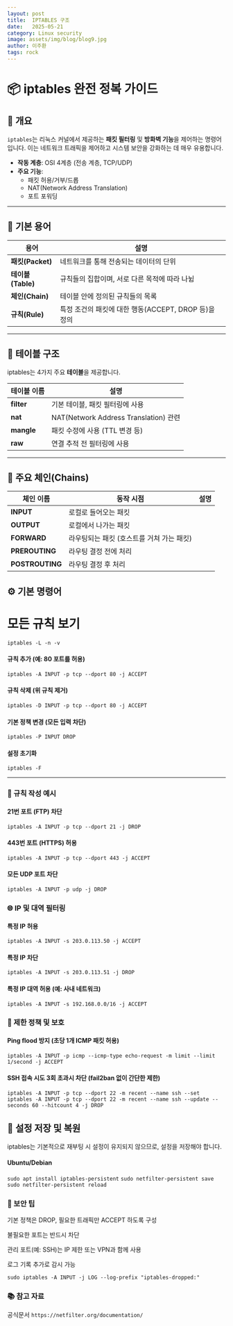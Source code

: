 ```yaml
---
layout: post 
title:  IPTABLES 구조 
date:   2025-05-21 
category: Linux security
image: assets/img/blog/blog9.jpg 
author: 이주환 
tags: rock
---
```



# 📦 iptables 완전 정복 가이드

## 📖 개요

`iptables`는 리눅스 커널에서 제공하는 **패킷 필터링** 및 **방화벽 기능**을 제어하는 명령어입니다. 이는 네트워크 트래픽을 제어하고 시스템 보안을 강화하는 데 매우 유용합니다.

- **작동 계층**: OSI 4계층 (전송 계층, TCP/UDP)
- **주요 기능**:
  - 패킷 허용/거부/드롭
  - NAT(Network Address Translation)
  - 포트 포워딩

---

## 🔗 기본 용어

| 용어       | 설명 |
|------------|------|
| **패킷(Packet)** | 네트워크를 통해 전송되는 데이터의 단위 |
| **테이블(Table)** | 규칙들의 집합이며, 서로 다른 목적에 따라 나뉨 |
| **체인(Chain)** | 테이블 안에 정의된 규칙들의 목록 |
| **규칙(Rule)** | 특정 조건의 패킷에 대한 행동(ACCEPT, DROP 등)을 정의 |

---

## 🧱 테이블 구조

iptables는 4가지 주요 **테이블**을 제공합니다.

| 테이블 이름   | 설명 |
|---------------|------|
| **filter**    | 기본 테이블, 패킷 필터링에 사용 |
| **nat**       | NAT(Network Address Translation) 관련 |
| **mangle**    | 패킷 수정에 사용 (TTL 변경 등) |
| **raw**       | 연결 추적 전 필터링에 사용 |

---

## 📂 주요 체인(Chains)

| 체인 이름   | 동작 시점 | 설명 |
|-------------|-----------|------|
| **INPUT**   | 로컬로 들어오는 패킷 |
| **OUTPUT**  | 로컬에서 나가는 패킷 |
| **FORWARD** | 라우팅되는 패킷 (호스트를 거쳐 가는 패킷) |
| **PREROUTING** | 라우팅 결정 전에 처리 |
| **POSTROUTING** | 라우팅 결정 후 처리 |



## ⚙️ 기본 명령어


# 모든 규칙 보기
`iptables -L -n -v`

#### 규칙 추가 (예: 80 포트를 허용)
`iptables -A INPUT -p tcp --dport 80 -j ACCEPT`

#### 규칙 삭제 (위 규칙 제거)
`iptables -D INPUT -p tcp --dport 80 -j ACCEPT`

#### 기본 정책 변경 (모든 입력 차단)
`iptables -P INPUT DROP`

#### 설정 초기화
`iptables -F`

---

### 📌  규칙 작성 예시

#### 21번 포트 (FTP) 차단
`iptables -A INPUT -p tcp --dport 21 -j DROP`

#### 443번 포트 (HTTPS) 허용
`iptables -A INPUT -p tcp --dport 443 -j ACCEPT`

#### 모든 UDP 포트 차단
`iptables -A INPUT -p udp -j DROP`

### 🌐 IP 및 대역 필터링

#### 특정 IP 허용
`iptables -A INPUT -s 203.0.113.50 -j ACCEPT`

#### 특정 IP 차단
`iptables -A INPUT -s 203.0.113.51 -j DROP`

#### 특정 IP 대역 허용 (예: 사내 네트워크)
`iptables -A INPUT -s 192.168.0.0/16 -j ACCEPT`

### 🧱 제한 정책 및 보호
#### Ping flood 방지 (초당 1개 ICMP 패킷 허용)
`iptables -A INPUT -p icmp --icmp-type echo-request -m limit --limit 1/second -j ACCEPT`

#### SSH 접속 시도 3회 초과시 차단 (fail2ban 없이 간단한 제한)
`iptables -A INPUT -p tcp --dport 22 -m recent --name ssh --set`
`iptables -A INPUT -p tcp --dport 22 -m recent --name ssh --update --seconds 60 --hitcount 4 -j DROP`

## 💾 설정 저장 및 복원
iptables는 기본적으로 재부팅 시 설정이 유지되지 않으므로, 설정을 저장해야 합니다.

#### Ubuntu/Debian
`sudo apt install iptables-persistent`
`sudo netfilter-persistent save`
`sudo netfilter-persistent reload`



### 🔐 보안 팁
기본 정책은 DROP, 필요한 트래픽만 ACCEPT 하도록 구성

불필요한 포트는 반드시 차단

관리 포트(예: SSH)는 IP 제한 또는 VPN과 함께 사용

로그 기록 추가로 감시 가능

`sudo iptables -A INPUT -j LOG --log-prefix "iptables-dropped:" `


### 📚 참고 자료
공식문서
`https://netfilter.org/documentation/`
